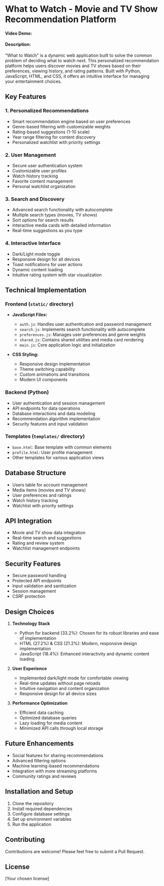 # What to Watch - Movie and TV Show Recommendation Platform
#### Video Demo: <URL HERE>
#### Description:

"What to Watch" is a dynamic web application built to solve the common problem of deciding what to watch next. This personalized recommendation platform helps users discover movies and TV shows based on their preferences, viewing history, and rating patterns. Built with Python, JavaScript, HTML, and CSS, it offers an intuitive interface for managing your entertainment choices.

## Key Features

### 1. Personalized Recommendations
- Smart recommendation engine based on user preferences
- Genre-based filtering with customizable weights
- Rating-based suggestions (1-10 scale)
- Year range filtering for content discovery
- Personalized watchlist with priority settings

### 2. User Management
- Secure user authentication system
- Customizable user profiles
- Watch history tracking
- Favorite content management
- Personal watchlist organization

### 3. Search and Discovery
- Advanced search functionality with autocomplete
- Multiple search types (movies, TV shows)
- Sort options for search results
- Interactive media cards with detailed information
- Real-time suggestions as you type

### 4. Interactive Interface
- Dark/Light mode toggle
- Responsive design for all devices
- Toast notifications for user actions
- Dynamic content loading
- Intuitive rating system with star visualization

## Technical Implementation

### Frontend (`static/` directory)
- **JavaScript Files:**
  - `auth.js`: Handles user authentication and password management
  - `search.js`: Implements search functionality with autocomplete
  - `preferences.js`: Manages user preferences and genre weights
  - `shared.js`: Contains shared utilities and media card rendering
  - `main.js`: Core application logic and initialization

- **CSS Styling:**
  - Responsive design implementation
  - Theme switching capability
  - Custom animations and transitions
  - Modern UI components

### Backend (Python)
- User authentication and session management
- API endpoints for data operations
- Database interactions and data modeling
- Recommendation algorithm implementation
- Security features and input validation

### Templates (`templates/` directory)
- `base.html`: Base template with common elements
- `profile.html`: User profile management
- Other templates for various application views

## Database Structure
- Users table for account management
- Media items (movies and TV shows)
- User preferences and ratings
- Watch history tracking
- Watchlist with priority settings

## API Integration
- Movie and TV show data integration
- Real-time search and suggestions
- Rating and review system
- Watchlist management endpoints

## Security Features
- Secure password handling
- Protected API endpoints
- Input validation and sanitization
- Session management
- CSRF protection

## Design Choices

1. **Technology Stack**
   - Python for backend (33.2%): Chosen for its robust libraries and ease of implementation
   - HTML (27.2%) & CSS (21.2%): Modern, responsive design implementation
   - JavaScript (18.4%): Enhanced interactivity and dynamic content loading

2. **User Experience**
   - Implemented dark/light mode for comfortable viewing
   - Real-time updates without page reloads
   - Intuitive navigation and content organization
   - Responsive design for all device sizes

3. **Performance Optimization**
   - Efficient data caching
   - Optimized database queries
   - Lazy loading for media content
   - Minimized API calls through local storage

## Future Enhancements
- Social features for sharing recommendations
- Advanced filtering options
- Machine learning-based recommendations
- Integration with more streaming platforms
- Community ratings and reviews

## Installation and Setup
1. Clone the repository
2. Install required dependencies
3. Configure database settings
4. Set up environment variables
5. Run the application

## Contributing
Contributions are welcome! Please feel free to submit a Pull Request.

## License
[Your chosen license]